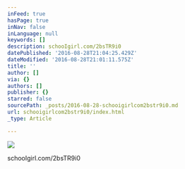 ```yaml
---
inFeed: true
hasPage: true
inNav: false
inLanguage: null
keywords: []
description: schooIgirl.com/2bsTR9i0
datePublished: '2016-08-28T21:04:25.429Z'
dateModified: '2016-08-28T21:01:11.575Z'
title: ''
author: []
via: {}
authors: []
publisher: {}
starred: false
sourcePath: _posts/2016-08-28-schooigirlcom2bstr9i0.md
url: schooigirlcom2bstr9i0/index.html
_type: Article

---
```

![](https://the-grid-user-content.s3-us-west-2.amazonaws.com/e79c5355-b6df-4f29-b8a7-ce1d53427c9c.jpg)

schooIgirl.com/2bsTR9i0